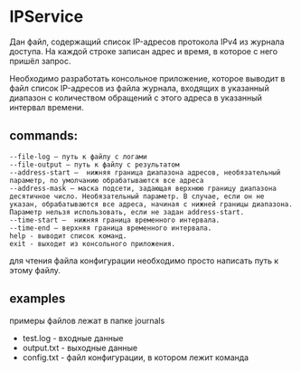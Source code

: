 # IPService
Дан  файл, содержащий список IP-адресов протокола IPv4 из журнала доступа. На каждой строке записан адрес и время, в которое с него пришёл запрос.

Необходимо разработать консольное приложение, которое  выводит в файл список IP-адресов из файла журнала, входящих в указанный диапазон с количеством обращений с этого адреса в указанный интервал времени.

## commands:
```
--file-log — путь к файлу с логами
--file-output — путь к файлу с результатом
--address-start —  нижняя граница диапазона адресов, необязательный параметр, по умолчанию обрабатываются все адреса
--address-mask — маска подсети, задающая верхнюю границу диапазона десятичное число. Необязательный параметр. В случае, если он не указан, обрабатываются все адреса, начиная с нижней границы диапазона. Параметр нельзя использовать, если не задан address-start.
--time-start —  нижняя граница временного интервала.
--time-end — верхняя граница временного интервала.
help - выводит список команд.
exit - выходит из консольного приложения.
```
для чтения файла конфигурации необходимо просто написать путь к этому файлу.

## examples
примеры файлов лежат в папке journals
* test.log - входные данные
* output.txt - выходные данные
* config.txt - файл конфигурации, в котором лежит команда
